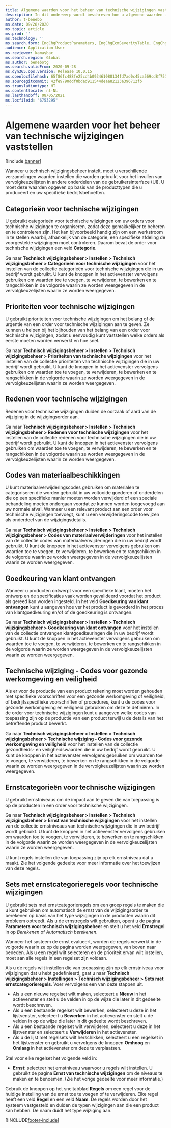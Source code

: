 ```yaml
---
title: Algemene waarden voor het beheer van technische wijzigingen vaststellen
description: In dit onderwerp wordt beschreven hoe u algemene waarden instelt die worden gebruikt voor parameters in verschillende onderdelen van technisch wijzigingsbeheer.
author: t-benebo
ms.date: 09/28/2020
ms.topic: article
ms.prod: ''
ms.technology: ''
ms.search.form: EngChgProductParameters, EngChgEcmSeverityTable, EngChgEcmSeverityRuleSet, EngChgEcmSeverityLookup,EngChgEcmSeverityChart,EngChgEcmRequestSeverityChart,EngChgEcmPriorityTable, EngChgEcmPriorityLookup, EngChgEcmPriorityChart, EngChgEcmMaterialDisposition, EngChgEcmEH
audience: Application User
ms.reviewer: kamaybac
ms.search.region: Global
ms.author: benebotg
ms.search.validFrom: 2020-09-28
ms.dyn365.ops.version: Release 10.0.15
ms.openlocfilehash: 65f86fc488fe25cd4b093461088134fd7ad0c45ca569cd8f751314f1f5d88b6c
ms.sourcegitcommit: 42fe9790ddf0bdad911544deaa82123a396712fb
ms.translationtype: HT
ms.contentlocale: nl-NL
ms.lasthandoff: 08/05/2021
ms.locfileid: "6753295"
---
```

# <a name="establish-common-values-for-engineering-change-management"></a>Algemene waarden voor het beheer van technische wijzigingen vaststellen

[!include [banner](../includes/banner.md)]

Wanneer u technisch wijzigingsbeheer instelt, moet u verschillende verzamelingen waarden instellen die worden gebruikt voor het invullen van vervolgkeuzelijsten in andere onderdelen van de gebruikersinterface (UI). U moet deze waarden opgeven op basis van de producttypen die u produceert en uw specifieke bedrijfsbehoeften.

## <a name="engineering-change-categories"></a>Categorieën voor technische wijzigingen

U gebruikt categorieën voor technische wijzigingen om uw orders voor technische wijzigingen te organiseren, zodat deze gemakkelijker te beheren en te controleren zijn. Het kan bijvoorbeeld handig zijn om een werkstroom in te stellen waarbij, afhankelijk van de categorie, een specifieke afdeling de voorgestelde wijzigingen moet controleren. Daarom bevat de order voor technische wijzigingen een veld **Categorie**.

Ga naar **Technisch wijzigingsbeheer \> Instellen \> Technisch wijzigingsbeheer \> Categorieën voor technische wijzigingen** voor het instellen van de collectie categorieën voor technische wijzigingen die in uw bedrijf wordt gebruikt. U kunt de knoppen in het actievenster vervolgens gebruiken om waarden toe te voegen, te verwijderen, te bewerken en te rangschikken in de volgorde waarin ze worden weergegeven in de vervolgkeuzelijsten waarin ze worden weergegeven.

## <a name="engineering-change-priorities"></a>Prioriteiten voor technische wijzigingen

U gebruikt prioriteiten voor technische wijzigingen om het belang of de urgentie van een order voor technische wijzigingen aan te geven. Ze kunnen u helpen bij het bijhouden van het belang van een order voor technische wijzigingen, zodat u eenvoudig kunt vaststellen welke orders als eerste moeten worden verwerkt en hoe snel.

Ga naar **Technisch wijzigingsbeheer \> Instellen \> Technisch wijzigingsbeheer \> Prioriteiten van technische wijzigingen** voor het instellen van de collectie prioriteiten van technische wijzigingen die in uw bedrijf wordt gebruikt. U kunt de knoppen in het actievenster vervolgens gebruiken om waarden toe te voegen, te verwijderen, te bewerken en te rangschikken in de volgorde waarin ze worden weergegeven in de vervolgkeuzelijsten waarin ze worden weergegeven.

## <a name="engineering-change-reasons"></a>Redenen voor technische wijzigingen

Redenen voor technische wijzigingen duiden de oorzaak of aard van de wijziging in de wijzigingsorder aan.

Ga naar **Technisch wijzigingsbeheer \> Instellen \> Technisch wijzigingsbeheer \> Redenen voor technische wijzigingen** voor het instellen van de collectie redenen voor technische wijzigingen die in uw bedrijf wordt gebruikt. U kunt de knoppen in het actievenster vervolgens gebruiken om waarden toe te voegen, te verwijderen, te bewerken en te rangschikken in de volgorde waarin ze worden weergegeven in de vervolgkeuzelijsten waarin ze worden weergegeven.

## <a name="material-disposal-codes"></a>Codes van materiaalbeschikkingen

U kunt materiaalverwijderingscodes gebruiken om materialen te categoriseren die worden gebruikt in uw voltooide goederen of onderdelen die op een specifieke manier moeten worden verwijderd of een speciale behandeling moeten ondergaan voordat ze kunnen worden toegevoegd aan uw normale afval. Wanneer u een relevant product aan een order voor technische wijzigingen toevoegt, kunt u een verwijderingscode toewijzen als onderdeel van de wijzigingsdetails.

Ga naar **Technisch wijzigingsbeheer \> Instellen \> Technisch wijzigingsbeheer \> Codes van materiaalverwijderingen** voor het instellen van de collectie codes van materiaalverwijderingen die in uw bedrijf wordt gebruikt. U kunt de knoppen in het actievenster vervolgens gebruiken om waarden toe te voegen, te verwijderen, te bewerken en te rangschikken in de volgorde waarin ze worden weergegeven in de vervolgkeuzelijsten waarin ze worden weergegeven.

## <a name="received-customer-approval"></a>Goedkeuring van klant ontvangen

Wanneer u producten ontwerpt voor een specifieke klant, moeten het ontwerp en de specificaties vaak worden gevalideerd voordat het product als gereed kan worden ingesteld. In het veld **Goedkeuring van klant ontvangen** kunt u aangeven hoe ver het product is gevorderd in het proces van klantgoedkeuring en/of of de goedkeuring is ontvangen.

Ga naar **Technisch wijzigingsbeheer \> Instellen \> Technisch wijzigingsbeheer \> Goedkeuring van klant ontvangen** voor het instellen van de collectie ontvangen klantgoedkeuringen die in uw bedrijf wordt gebruikt. U kunt de knoppen in het actievenster vervolgens gebruiken om waarden toe te voegen, te verwijderen, te bewerken en te rangschikken in de volgorde waarin ze worden weergegeven in de vervolgkeuzelijsten waarin ze worden weergegeven.

## <a name="engineering-change--environmental-health-and-safety-codes"></a>Technische wijziging - Codes voor gezonde werkomgeving en veiligheid

Als er voor de productie van een product rekening moet worden gehouden met specifieke voorschriften voor een gezonde werkomgeving of veiligheid, of bedrijfsspecifieke voorschriften of procedures, kunt u de codes voor gezonde werkomgeving en veiligheid gebruiken om deze te definiëren. In de order voor technische wijzigingen kunt u aangeven welke codes van toepassing zijn op de productie van een product terwijl u de details van het betreffende product bewerkt.

Ga naar **Technisch wijzigingsbeheer \> Instellen \> Technisch wijzigingsbeheer \> Technische wijziging - Codes voor gezonde werkomgeving en veiligheid** voor het instellen van de collectie gezondheids- en veiligheidswaarden die in uw bedrijf wordt gebruikt. U kunt de knoppen in het actievenster vervolgens gebruiken om waarden toe te voegen, te verwijderen, te bewerken en te rangschikken in de volgorde waarin ze worden weergegeven in de vervolgkeuzelijsten waarin ze worden weergegeven.

## <a name="engineering-change-severities"></a>Ernstcategorieën voor technische wijzigingen

U gebruikt ernstniveaus om de impact aan te geven die van toepassing is op de producten in een order voor technische wijzigingen.

Ga naar **Technisch wijzigingsbeheer \> Instellen \> Technisch wijzigingsbeheer \> Ernst van technische wijzigingen** voor het instellen van de collectie ernstniveaus van technische wijzigingen die in uw bedrijf wordt gebruikt. U kunt de knoppen in het actievenster vervolgens gebruiken om waarden toe te voegen, te verwijderen, te bewerken en te rangschikken in de volgorde waarin ze worden weergegeven in de vervolgkeuzelijsten waarin ze worden weergegeven.

U kunt regels instellen die van toepassing zijn op elk ernstniveau dat u maakt. Zie het volgende gedeelte voor meer informatie over het toewijzen van deze regels.

## <a name="engineering-change-severity-rule-sets"></a>Sets met ernstcategorieregels voor technische wijzigingen

U gebruikt sets met ernstcategorieregels om een groep regels te maken die u kunt gebruiken om automatisch de ernst van de wijzigingsorder te berekenen op basis van het type wijzigingen in de producten waarin dit probleem optreedt. Als u de ernstregels wilt gebruiken, opent u de pagina **Parameters voor technisch wijzigingsbeheer** en stelt u het veld **Ernstregel** in op *Berekenen* of *Automatisch berekenen*.

Wanneer het systeem de ernst evalueert, worden de regels verwerkt in de volgorde waarin ze op de pagina worden weergegeven, van boven naar beneden. Als u een regel wilt selecteren en de prioriteit ervan wilt instellen, moet aan alle regels in een regelset zijn voldaan.

Als u de regels wilt instellen die van toepassing zijn op elk ernstniveau voor wijzigingen dat u hebt gedefinieerd, gaat u naar **Technisch wijzigingsbeheer \> Instellingen \> Technisch wijzigingsbeheer \> Sets met ernstcategorieregels**. Voer vervolgens een van deze stappen uit.

- Als u een nieuwe regelset wilt maken, selecteert u **Nieuw** in het actievenster en stelt u de velden in op de wijze die later in dit gedeelte wordt beschreven.
- Als u een bestaande regelset wilt bewerken, selecteert u deze in het lijstvenster, selecteert u **Bewerken** in het actievenster en stelt u de velden in op de wijze die later in dit gedeelte wordt beschreven.
- Als u een bestaande regelset wilt verwijderen, selecteert u deze in het lijstvenster en selecteert u **Verwijderen** in het actievenster.
- Als u de lijst met regelsets wilt herschikken, selecteert u een regelset in het lijstvenster en gebruikt u vervolgens de knoppen **Omhoog** en **Omlaag** in het actievenster om deze te verplaatsen.

Stel voor elke regelset het volgende veld in:

- **Ernst**: selecteer het ernstniveau waarvoor u regels wilt instellen. U gebruikt de pagina **Ernst van technische wijzigingen** om de niveaus te maken en te benoemen. (Zie het vorige gedeelte voor meer informatie.)

Gebruik de knoppen op het sneltabblad **Regels** om een regel voor de huidige instelling van de ernst toe te voegen of te verwijderen. Elke regel heeft een veld **Regel** en een veld **Naam**. De regels worden door het systeem vastgesteld en duiden de typen wijzigingen aan die een product kan hebben. De naam duidt het type wijziging aan.


[!INCLUDE[footer-include](../../includes/footer-banner.md)]